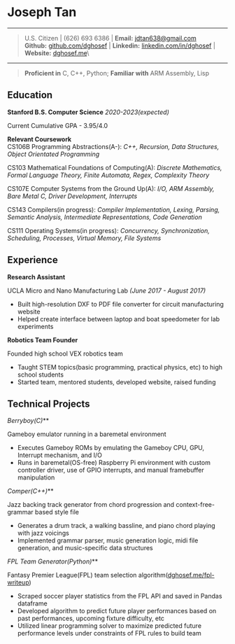 Joseph Tan
============

----

> U.S. Citizen | (626) 693 6386 | **Email:** <jdtan638@gmail.com> \
> **Github:** [github.com/dghosef](https://github.com/dghosef) | **Linkedin:** [linkedin.com/in/dghosef](https:linkedin.com/in/dghosef) | **Website:** [dghosef.me](https://dghosef.me)\

----

> **Proficient in** C, C++, Python; **Familiar with** ARM Assembly, Lisp


Education
---------

**Stanford B.S. Computer Science** *2020-2023(expected)*

Current Cumulative GPA - 3.95/4.0

**Relevant Coursework** \
CS106B Programming Abstractions(A-): *C++, Recursion, Data Structures, Object Orientated Programming*

CS103 Mathematical Foundations of Computing(A): *Discrete Mathematics, Formal Language Theory, Finite Automata, Regex, Complexity Theory*

CS107E Computer Systems from the Ground Up(A): *I/O, ARM Assembly, Bare Metal C, Driver Development, Interrupts*

CS143 Compilers(in progress): *Compiler Implementation, Lexing, Parsing, Semantic Analysis, Intermediate Representations, Code Generation*

CS111 Operating Systems(in progress): *Concurrency, Synchronization, Scheduling, Processes, Virtual Memory, File Systems*

Experience
--------------------

**Research Assistant**

UCLA Micro and Nano Manufacturing Lab *(June 2017 - August 2017)*

* Built high-resolution DXF to PDF file converter for circuit manufacturing website
* Helped create interface between laptop and boat speedometer for lab experiments

**Robotics Team Founder**

Founded high school VEX robotics team

* Taught STEM topics(basic programming, practical physics, etc) to high school students
* Started team, mentored students, developed website, raised funding

Technical Projects
----------

**Berryboy*(C)*** 

Gameboy emulator running in a baremetal environment

* Executes Gameboy ROMs by emulating the Gameboy CPU, GPU, Interrupt mechanism, and I/O
* Runs in baremetal(OS-free) Raspberry Pi environment with custom controller driver, use of GPIO interrupts, and manual framebuffer manipulation

**Comper*(C++)***

Jazz backing track generator from chord progression and context-free-grammar based style file

* Generates a drum track, a walking bassline, and piano chord playing with jazz voicings
* Implemented grammar parser, music generation logic, midi file generation, and music-specific data structures

**FPL Team Generator*(Python)***

Fantasy Premier League(FPL) team selection algorithm([dghosef.me/fpl-writeup](https://dghosef.me/fpl-writeup))

* Scraped soccer player statistics from the FPL API and saved in Pandas dataframe
* Developed algorithm to predict future player performances based on past performances, upcoming fixture difficulty, etc
* Utilized linear programming solver to maximize predicted future performance levels under constraints of FPL rules to build team
